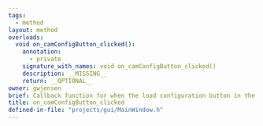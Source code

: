 ```yaml
---
tags:
  - method
layout: method
overloads:
  void on_camConfigButton_clicked():
    annotation:
      - private
    signature_with_names: void on_camConfigButton_clicked()
    description: __MISSING__
    return: __OPTIONAL__
owner: gwjensen
brief: Callback function for when the load configuration button in the setup tab is clicked.
title: on_camConfigButton_clicked
defined-in-file: "projects/gui/MainWindow.h"
---
```


